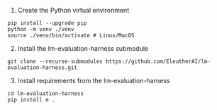 1. Create the Python virtual environment

```
pip install --upgrade pip
python -m venv ./venv
source ./venv/bin/activate # Linux/MacOS
```

2. Install the lm-evaluation-harness submodule

```
git clone --recurse-submodules https://github.com/EleutherAI/lm-evaluation-harness.git
```

3. Install requirements from the lm-evaluation-harness

```
cd lm-evaluation-harness
pip install e .
```
